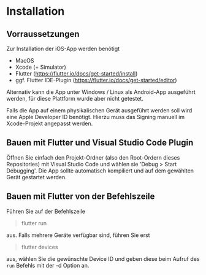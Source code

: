 # Installation

## Vorraussetzungen

Zur Installation der iOS-App werden benötigt

- MacOS
- Xcode (+ Simulator)
- Flutter (https://flutter.io/docs/get-started/install)
- ggf. Flutter IDE-Plugin (https://flutter.io/docs/get-started/editor)

Alternativ kann die App unter Windows / Linux als Android-App ausgeführt werden, für diese Plattform wurde aber nicht getestet.

Falls die App auf einem physikalischen Gerät ausgeführt werden soll wird eine Apple Developer ID benötigt. Hierzu muss das Signing manuell im Xcode-Projekt angepasst werden.

## Bauen mit Flutter und Visual Studio Code Plugin

Öffnen Sie einfach den Projekt-Ordner (also den Root-Ordern dieses Repositories) mit Visual Studio Code und wählen sie 'Debug > Start Debugging'. Die App sollte automatisch kompiliert und auf dem gewählten Gerät gestartet werden.

## Bauen mit Flutter von der Befehlszeile

Führen Sie auf der Befehlszeile 

> flutter run

aus. Falls mehrere Geräte verfügbar sind, führen Sie erst

> flutter devices

aus, wählen Sie die gewünschte Device ID und geben diese beim Aufruf des `run` Befehls mit der -d Option an.